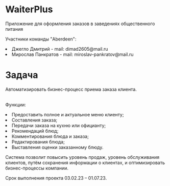# WaiterPlus
Приложение для оформления заказов в заведениях общественного питания 

<p>Участники команды "Aberdeen":</p>
  <li>Джегло Дмитрий - mail: dimad2605@mail.ru</li>
  <li>Мирослав Панкратов - mail: miroslav-pankratov@mail.ru</li>

# Задача 
Автоматизировать бизнес-процесс приема заказа клиента.
<br>
<br>
  <p>Функции:</p>
    <li>Предоставить полное и актуальное меню клиенту;</li>
    <li>Составления заказа;</li>
    <li>Передачи заказа на кухню или официанту;</li>
    <li>Рекомендаций блюд;</li>
    <li>Комментирования блюда и заказа;</li>
    <li>Редактирования блюда;</li>
    <li>Выставления оценки заказанному блюду.</li>

Система позволит повысить уровень продаж, уровень обслуживания клиентов, путём сохранения информации о клиентах, и оптимизировать бизнес-процессы компании.

Срок выполнения проекта 03.02.23 – 01.07.23.
